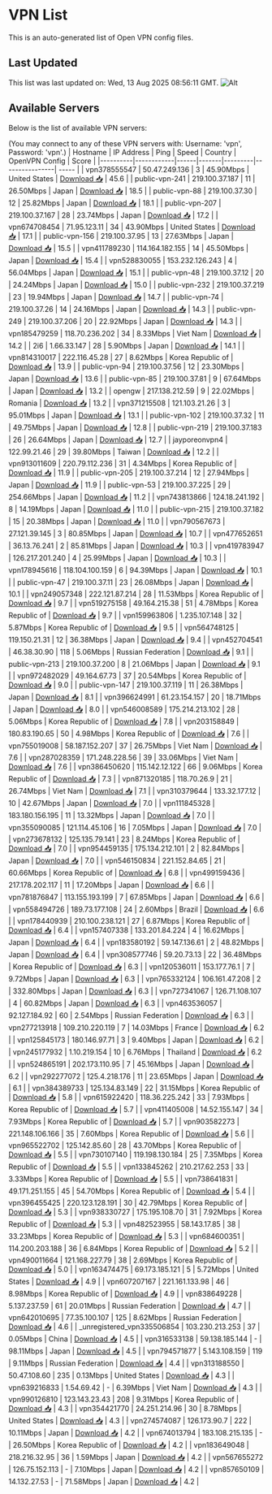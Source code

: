 # VPN List

This is an auto-generated list of Open VPN config files.

## Last Updated

This list was last updated on: Wed, 13 Aug 2025 08:56:11 GMT.
![Alt](https://repobeats.axiom.co/api/embed/186b98318ef1479477931607c1ad7d823f12451f.svg "Repobeats analytics image")

## Available Servers

Below is the list of available VPN servers:

(You may connect to any of these VPN servers with: Username: 'vpn', Password: 'vpn'.)
| Hostname | IP Address | Ping | Speed | Country | OpenVPN Config | Score |
|----------|------------|------|-------|---------|----------------| ----- |
| vpn378555547 | 50.47.249.136 | 3 | 45.90Mbps | United States | [Download 📥](./configs/server_0_US.ovpn) | 45.6 |
| public-vpn-241 | 219.100.37.187 | 11 | 26.50Mbps | Japan | [Download 📥](./configs/server_1_JP.ovpn) | 18.5 |
| public-vpn-88 | 219.100.37.30 | 12 | 25.82Mbps | Japan | [Download 📥](./configs/server_2_JP.ovpn) | 18.1 |
| public-vpn-207 | 219.100.37.167 | 28 | 23.74Mbps | Japan | [Download 📥](./configs/server_3_JP.ovpn) | 17.2 |
| vpn674708454 | 71.95.123.11 | 34 | 43.90Mbps | United States | [Download 📥](./configs/server_4_US.ovpn) | 17.1 |
| public-vpn-156 | 219.100.37.95 | 13 | 27.63Mbps | Japan | [Download 📥](./configs/server_5_JP.ovpn) | 15.5 |
| vpn411789230 | 114.164.182.155 | 14 | 45.50Mbps | Japan | [Download 📥](./configs/server_6_JP.ovpn) | 15.4 |
| vpn528830055 | 153.232.126.243 | 4 | 56.04Mbps | Japan | [Download 📥](./configs/server_7_JP.ovpn) | 15.1 |
| public-vpn-48 | 219.100.37.12 | 20 | 24.24Mbps | Japan | [Download 📥](./configs/server_8_JP.ovpn) | 15.0 |
| public-vpn-232 | 219.100.37.219 | 23 | 19.94Mbps | Japan | [Download 📥](./configs/server_9_JP.ovpn) | 14.7 |
| public-vpn-74 | 219.100.37.26 | 14 | 24.16Mbps | Japan | [Download 📥](./configs/server_10_JP.ovpn) | 14.3 |
| public-vpn-249 | 219.100.37.206 | 20 | 22.92Mbps | Japan | [Download 📥](./configs/server_11_JP.ovpn) | 14.3 |
| vpn185479259 | 118.70.236.202 | 34 | 8.33Mbps | Viet Nam | [Download 📥](./configs/server_12_VN.ovpn) | 14.2 |
| 2i6 | 1.66.33.147 | 28 | 5.90Mbps | Japan | [Download 📥](./configs/server_13_JP.ovpn) | 14.1 |
| vpn814310017 | 222.116.45.28 | 27 | 8.62Mbps | Korea Republic of | [Download 📥](./configs/server_14_KR.ovpn) | 13.9 |
| public-vpn-94 | 219.100.37.56 | 12 | 23.30Mbps | Japan | [Download 📥](./configs/server_15_JP.ovpn) | 13.6 |
| public-vpn-85 | 219.100.37.81 | 9 | 67.64Mbps | Japan | [Download 📥](./configs/server_16_JP.ovpn) | 13.2 |
| opengw | 217.138.212.59 | 9 | 22.02Mbps | Romania | [Download 📥](./configs/server_17_RO.ovpn) | 13.2 |
| vpn371215508 | 121.103.21.26 | 3 | 95.01Mbps | Japan | [Download 📥](./configs/server_18_JP.ovpn) | 13.1 |
| public-vpn-102 | 219.100.37.32 | 11 | 49.75Mbps | Japan | [Download 📥](./configs/server_19_JP.ovpn) | 12.8 |
| public-vpn-219 | 219.100.37.183 | 26 | 26.64Mbps | Japan | [Download 📥](./configs/server_20_JP.ovpn) | 12.7 |
| jayporeonvpn4 | 122.99.21.46 | 29 | 39.80Mbps | Taiwan | [Download 📥](./configs/server_21_TW.ovpn) | 12.2 |
| vpn913011609 | 220.79.112.236 | 31 | 4.34Mbps | Korea Republic of | [Download 📥](./configs/server_22_KR.ovpn) | 11.9 |
| public-vpn-205 | 219.100.37.214 | 12 | 27.94Mbps | Japan | [Download 📥](./configs/server_23_JP.ovpn) | 11.9 |
| public-vpn-53 | 219.100.37.225 | 29 | 254.66Mbps | Japan | [Download 📥](./configs/server_24_JP.ovpn) | 11.2 |
| vpn743813866 | 124.18.241.192 | 8 | 14.19Mbps | Japan | [Download 📥](./configs/server_25_JP.ovpn) | 11.0 |
| public-vpn-215 | 219.100.37.182 | 15 | 20.38Mbps | Japan | [Download 📥](./configs/server_26_JP.ovpn) | 11.0 |
| vpn790567673 | 27.121.39.145 | 3 | 80.85Mbps | Japan | [Download 📥](./configs/server_27_JP.ovpn) | 10.7 |
| vpn477652651 | 36.13.76.241 | 2 | 85.81Mbps | Japan | [Download 📥](./configs/server_28_JP.ovpn) | 10.3 |
| vpn419783947 | 126.217.201.240 | 4 | 25.99Mbps | Japan | [Download 📥](./configs/server_29_JP.ovpn) | 10.3 |
| vpn178945616 | 118.104.100.159 | 6 | 94.39Mbps | Japan | [Download 📥](./configs/server_30_JP.ovpn) | 10.1 |
| public-vpn-47 | 219.100.37.11 | 23 | 26.08Mbps | Japan | [Download 📥](./configs/server_31_JP.ovpn) | 10.1 |
| vpn249057348 | 222.121.87.214 | 28 | 11.53Mbps | Korea Republic of | [Download 📥](./configs/server_32_KR.ovpn) | 9.7 |
| vpn519275158 | 49.164.215.38 | 51 | 4.78Mbps | Korea Republic of | [Download 📥](./configs/server_33_KR.ovpn) | 9.7 |
| vpn159963806 | 1.235.107.148 | 32 | 5.87Mbps | Korea Republic of | [Download 📥](./configs/server_34_KR.ovpn) | 9.5 |
| vpn564748125 | 119.150.21.31 | 12 | 36.38Mbps | Japan | [Download 📥](./configs/server_35_JP.ovpn) | 9.4 |
| vpn452704541 | 46.38.30.90 | 118 | 5.06Mbps | Russian Federation | [Download 📥](./configs/server_36_RU.ovpn) | 9.1 |
| public-vpn-213 | 219.100.37.200 | 8 | 21.06Mbps | Japan | [Download 📥](./configs/server_37_JP.ovpn) | 9.1 |
| vpn972482029 | 49.164.67.73 | 37 | 20.54Mbps | Korea Republic of | [Download 📥](./configs/server_38_KR.ovpn) | 9.0 |
| public-vpn-147 | 219.100.37.119 | 11 | 26.38Mbps | Japan | [Download 📥](./configs/server_39_JP.ovpn) | 8.1 |
| vpn396624991 | 61.23.154.157 | 20 | 18.71Mbps | Japan | [Download 📥](./configs/server_40_JP.ovpn) | 8.0 |
| vpn546008589 | 175.214.213.102 | 28 | 5.06Mbps | Korea Republic of | [Download 📥](./configs/server_41_KR.ovpn) | 7.8 |
| vpn203158849 | 180.83.190.65 | 50 | 4.98Mbps | Korea Republic of | [Download 📥](./configs/server_42_KR.ovpn) | 7.6 |
| vpn755019008 | 58.187.152.207 | 37 | 26.75Mbps | Viet Nam | [Download 📥](./configs/server_43_VN.ovpn) | 7.6 |
| vpn287028359 | 171.248.228.56 | 39 | 33.06Mbps | Viet Nam | [Download 📥](./configs/server_44_VN.ovpn) | 7.6 |
| vpn386450620 | 115.142.12.122 | 66 | 9.06Mbps | Korea Republic of | [Download 📥](./configs/server_45_KR.ovpn) | 7.3 |
| vpn871320185 | 118.70.26.9 | 21 | 26.74Mbps | Viet Nam | [Download 📥](./configs/server_46_VN.ovpn) | 7.1 |
| vpn310379644 | 133.32.177.12 | 10 | 42.67Mbps | Japan | [Download 📥](./configs/server_47_JP.ovpn) | 7.0 |
| vpn111845328 | 183.180.156.195 | 11 | 13.32Mbps | Japan | [Download 📥](./configs/server_48_JP.ovpn) | 7.0 |
| vpn355090085 | 121.114.45.106 | 16 | 7.05Mbps | Japan | [Download 📥](./configs/server_49_JP.ovpn) | 7.0 |
| vpn273678132 | 125.135.79.141 | 23 | 8.24Mbps | Korea Republic of | [Download 📥](./configs/server_50_KR.ovpn) | 7.0 |
| vpn954459135 | 175.134.212.101 | 2 | 82.84Mbps | Japan | [Download 📥](./configs/server_51_JP.ovpn) | 7.0 |
| vpn546150834 | 221.152.84.65 | 21 | 60.66Mbps | Korea Republic of | [Download 📥](./configs/server_52_KR.ovpn) | 6.8 |
| vpn499159436 | 217.178.202.117 | 11 | 17.20Mbps | Japan | [Download 📥](./configs/server_53_JP.ovpn) | 6.6 |
| vpn781876847 | 113.155.193.199 | 7 | 67.85Mbps | Japan | [Download 📥](./configs/server_54_JP.ovpn) | 6.6 |
| vpn558494726 | 189.73.177.108 | 24 | 2.60Mbps | Brazil | [Download 📥](./configs/server_55_BR.ovpn) | 6.6 |
| vpn178440939 | 210.100.238.121 | 27 | 6.87Mbps | Korea Republic of | [Download 📥](./configs/server_56_KR.ovpn) | 6.4 |
| vpn157407338 | 133.201.84.224 | 4 | 16.62Mbps | Japan | [Download 📥](./configs/server_57_JP.ovpn) | 6.4 |
| vpn183580192 | 59.147.136.61 | 2 | 48.82Mbps | Japan | [Download 📥](./configs/server_58_JP.ovpn) | 6.4 |
| vpn308577746 | 59.20.73.13 | 22 | 36.48Mbps | Korea Republic of | [Download 📥](./configs/server_59_KR.ovpn) | 6.3 |
| vpn120536011 | 153.177.76.1 | 7 | 9.72Mbps | Japan | [Download 📥](./configs/server_60_JP.ovpn) | 6.3 |
| vpn765332124 | 106.161.47.208 | 2 | 332.80Mbps | Japan | [Download 📥](./configs/server_61_JP.ovpn) | 6.3 |
| vpn727341067 | 126.71.108.107 | 4 | 60.82Mbps | Japan | [Download 📥](./configs/server_62_JP.ovpn) | 6.3 |
| vpn463536057 | 92.127.184.92 | 60 | 2.54Mbps | Russian Federation | [Download 📥](./configs/server_63_RU.ovpn) | 6.3 |
| vpn277213918 | 109.210.220.119 | 7 | 14.03Mbps | France | [Download 📥](./configs/server_64_FR.ovpn) | 6.2 |
| vpn125845173 | 180.146.97.71 | 3 | 9.40Mbps | Japan | [Download 📥](./configs/server_65_JP.ovpn) | 6.2 |
| vpn245177932 | 1.10.219.154 | 10 | 6.76Mbps | Thailand | [Download 📥](./configs/server_66_TH.ovpn) | 6.2 |
| vpn524865191 | 202.173.110.95 | 7 | 45.16Mbps | Japan | [Download 📥](./configs/server_67_JP.ovpn) | 6.2 |
| vpn292277072 | 125.4.218.176 | 11 | 23.65Mbps | Japan | [Download 📥](./configs/server_68_JP.ovpn) | 6.1 |
| vpn384389733 | 125.134.83.149 | 22 | 31.15Mbps | Korea Republic of | [Download 📥](./configs/server_69_KR.ovpn) | 5.8 |
| vpn615922420 | 118.36.225.242 | 33 | 7.93Mbps | Korea Republic of | [Download 📥](./configs/server_70_KR.ovpn) | 5.7 |
| vpn411405008 | 14.52.155.147 | 34 | 7.93Mbps | Korea Republic of | [Download 📥](./configs/server_71_KR.ovpn) | 5.7 |
| vpn903582273 | 221.148.106.166 | 35 | 7.60Mbps | Korea Republic of | [Download 📥](./configs/server_72_KR.ovpn) | 5.6 |
| vpn965522702 | 125.142.85.60 | 28 | 43.70Mbps | Korea Republic of | [Download 📥](./configs/server_73_KR.ovpn) | 5.5 |
| vpn730107140 | 119.198.130.184 | 25 | 7.35Mbps | Korea Republic of | [Download 📥](./configs/server_74_KR.ovpn) | 5.5 |
| vpn133845262 | 210.217.62.253 | 33 | 3.33Mbps | Korea Republic of | [Download 📥](./configs/server_75_KR.ovpn) | 5.5 |
| vpn738641831 | 49.171.251.155 | 45 | 54.70Mbps | Korea Republic of | [Download 📥](./configs/server_76_KR.ovpn) | 5.4 |
| vpn396455425 | 220.123.128.191 | 30 | 42.79Mbps | Korea Republic of | [Download 📥](./configs/server_77_KR.ovpn) | 5.3 |
| vpn938330727 | 175.195.108.70 | 31 | 7.92Mbps | Korea Republic of | [Download 📥](./configs/server_78_KR.ovpn) | 5.3 |
| vpn482523955 | 58.143.17.85 | 38 | 33.23Mbps | Korea Republic of | [Download 📥](./configs/server_79_KR.ovpn) | 5.3 |
| vpn684600351 | 114.200.203.188 | 36 | 6.84Mbps | Korea Republic of | [Download 📥](./configs/server_80_KR.ovpn) | 5.2 |
| vpn490011664 | 121.168.227.79 | 38 | 2.69Mbps | Korea Republic of | [Download 📥](./configs/server_81_KR.ovpn) | 5.0 |
| vpn163474475 | 69.173.185.121 | 5 | 5.72Mbps | United States | [Download 📥](./configs/server_82_US.ovpn) | 4.9 |
| vpn607207167 | 221.161.133.98 | 46 | 8.98Mbps | Korea Republic of | [Download 📥](./configs/server_83_KR.ovpn) | 4.9 |
| vpn838649228 | 5.137.237.59 | 61 | 20.01Mbps | Russian Federation | [Download 📥](./configs/server_84_RU.ovpn) | 4.7 |
| vpn642010695 | 77.35.100.107 | 125 | 8.62Mbps | Russian Federation | [Download 📥](./configs/server_85_RU.ovpn) | 4.6 |
| _unregistered_vpn335506854 | 103.230.213.253 | 37 | 0.05Mbps | China | [Download 📥](./configs/server_86_CN.ovpn) | 4.5 |
| vpn316533138 | 59.138.185.144 | - | 98.11Mbps | Japan | [Download 📥](./configs/server_87_JP.ovpn) | 4.5 |
| vpn794571877 | 5.143.108.159 | 119 | 9.11Mbps | Russian Federation | [Download 📥](./configs/server_88_RU.ovpn) | 4.4 |
| vpn313188550 | 50.47.108.60 | 235 | 0.13Mbps | United States | [Download 📥](./configs/server_89_US.ovpn) | 4.3 |
| vpn639216833 | 1.54.69.42 | - | 6.39Mbps | Viet Nam | [Download 📥](./configs/server_90_VN.ovpn) | 4.3 |
| vpn990126810 | 123.143.23.43 | 208 | 9.31Mbps | Korea Republic of | [Download 📥](./configs/server_91_KR.ovpn) | 4.3 |
| vpn354421770 | 24.251.214.96 | 30 | 8.78Mbps | United States | [Download 📥](./configs/server_92_US.ovpn) | 4.3 |
| vpn274574087 | 126.173.90.7 | 222 | 10.11Mbps | Japan | [Download 📥](./configs/server_93_JP.ovpn) | 4.2 |
| vpn674013794 | 183.108.215.135 | - | 26.50Mbps | Korea Republic of | [Download 📥](./configs/server_94_KR.ovpn) | 4.2 |
| vpn183649048 | 218.216.32.95 | 36 | 1.59Mbps | Japan | [Download 📥](./configs/server_95_JP.ovpn) | 4.2 |
| vpn567655272 | 126.75.152.113 | - | 7.10Mbps | Japan | [Download 📥](./configs/server_96_JP.ovpn) | 4.2 |
| vpn857650109 | 14.132.27.53 | - | 71.58Mbps | Japan | [Download 📥](./configs/server_97_JP.ovpn) | 4.2 |
